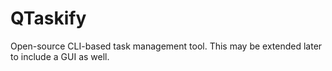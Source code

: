 # QTaskify
Open-source CLI-based task management tool. This may be extended later to include a GUI as well.
